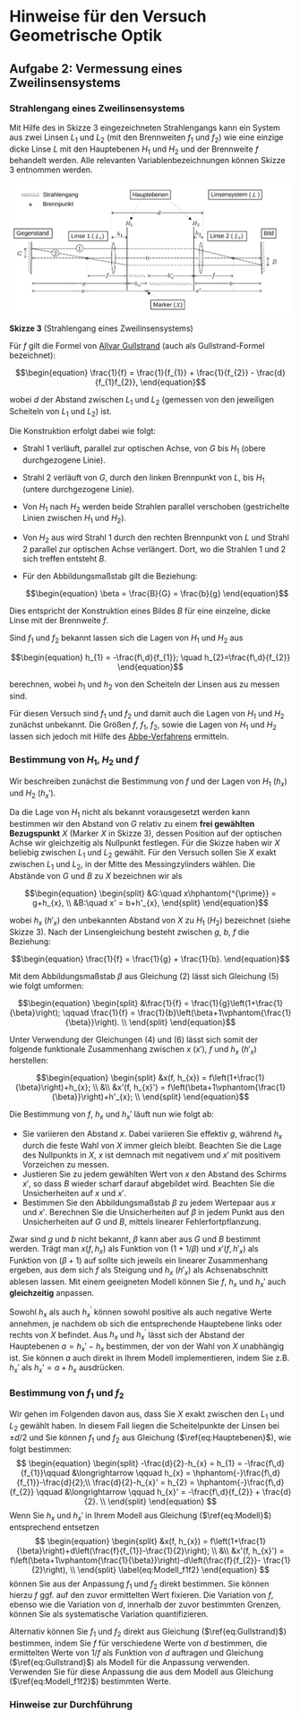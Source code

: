 # Hinweise für den Versuch Geometrische Optik

## Aufgabe 2: Vermessung eines Zweilinsensystems

### Strahlengang eines Zweilinsensystems

Mit Hilfe des in Skizze 3 eingezeichneten Strahlengangs kann ein System aus zwei Linsen $L_{1}$ und $L_{2}$ (mit den Brennweiten $f_{1}$ und $f_{2}$) wie eine einzige dicke Linse $L$ mit den Hauptebenen $H_{1}$ und $H_{2}$ und der Brennweite $f$ behandelt werden. Alle relevanten Variablenbezeichnungen können Skizze 3 entnommen werden.

<img src="./figures/AbbeVerfahren.png" width="900" style="zoom:100%;" />

**Skizze 3** (Strahlengang eines Zweilinsensystems)

Für $f$ gilt die Formel von [Allvar Gullstrand](https://de.wikipedia.org/wiki/Allvar_Gullstrand) (auch als Gullstrand-Formel bezeichnet): 

```math
\begin{equation}
\frac{1}{f} = \frac{1}{f_{1}} + \frac{1}{f_{2}} - \frac{d}{f_{1}f_{2}},
\end{equation}
```

wobei $d$ der Abstand zwischen $L_{1}$ und $L_{2}$ (gemessen von den jeweiligen Scheiteln von $L_{1}$ und $L_{2}$) ist. 

Die Konstruktion erfolgt dabei wie folgt: 

- Strahl 1 verläuft, parallel zur optischen Achse, von $G$ bis $H_{1}$ (obere durchgezogene Linie).

- Strahl 2 verläuft von $G$, durch den linken Brennpunkt von $L$, bis $H_{1}$ (untere durchgezogene Linie). 

- Von $H_{1}$ nach $H_{2}$ werden beide Strahlen parallel verschoben (gestrichelte Linien zwischen $H_{1}$ und $H_{2}$).

- Von $H_{2}$ aus wird Strahl 1 durch den rechten Brennpunkt von $L$ und Strahl 2 parallel zur optischen Achse verlängert. Dort, wo die Strahlen 1 und 2 sich treffen entsteht $B$.  

- Für den Abbildungsmaßstab gilt die Beziehung: 
  
  ```math
  \begin{equation}
  \beta = \frac{B}{G} = \frac{b}{g}
  \end{equation}
  ```

Dies entspricht der Konstruktion eines Bildes $B$ für eine einzelne, dicke Linse mit der Brennweite $f$.  

Sind $f_{1}$ und $f_{2}$ bekannt lassen sich die Lagen von $H_{1}$ und $H_{2}$ aus 

```math
\begin{equation}
h_{1} = -\frac{f\,d}{f_{1}}; \quad h_{2}=\frac{f\,d}{f_{2}}
\end{equation}
```

berechnen, wobei $h_{1}$ und $h_{2}$ von den Scheiteln der Linsen aus zu messen sind. 

Für diesen Versuch sind $f_{1}$ und $f_{2}$ und damit auch die Lagen von $H_{1}$ und $H_{2}$ zunächst unbekannt. Die Größen $f$, $f_{1}$, $f_{2}$, sowie die Lagen von $H_{1}$ und $H_{2}$ lassen sich jedoch mit Hilfe des [Abbe-Verfahrens](https://de.wikipedia.org/wiki/Abbe-Verfahren) ermitteln.

### Bestimmung von $H_{1}$, $H_{2}$ und $f$

Wir beschreiben zunächst die Bestimmung von $f$ und der Lagen von $H_{1}$ ($h_{x}$) und $H_{2}$ ($h_{x}'$). 

Da die Lage von $H_{1}$ nicht als bekannt vorausgesetzt werden kann bestimmen wir den Abstand von $G$ relativ zu einem **frei gewählten Bezugspunkt** $X$ (Marker $X$ in Skizze 3), dessen Position auf der optischen Achse wir gleichzeitig als Nullpunkt festlegen. Für die Skizze haben wir $X$ beliebig zwischen $L_{1}$ und $L_{2}$ gewählt. Für den Versuch sollen Sie $X$ exakt zwischen $L_{1}$ und $L_{2}$, in der Mitte des Messingzylinders wählen. Die Abstände von $G$ und $B$ zu $X$ bezeichnen wir als

```math
\begin{equation}
\begin{split}
&G:\quad x\hphantom{^{\prime}} = g+h_{x}, \\
&B:\quad x' = b+h'_{x},
\end{split}
\end{equation}
```

wobei $h_{x}$ ($h'_{x}$) den unbekannten Abstand von $X$ zu $H_{1}$ ($H_{2}$) bezeichnet (siehe Skizze 3). Nach der Linsengleichung besteht zwischen $g$, $b$, $f$ die Beziehung: 

```math
\begin{equation}
\frac{1}{f} = \frac{1}{g} + \frac{1}{b}.
\end{equation}
```

Mit dem Abbildungsmaßstab $\beta$ aus Gleichung (2) lässt sich Gleichung (5) wie folgt umformen: 

```math
\begin{equation}
\begin{split}
&\frac{1}{f} = \frac{1}{g}\left(1+\frac{1}{\beta}\right); \qquad
\frac{1}{f} = \frac{1}{b}\left(\beta+1\vphantom{\frac{1}{\beta}}\right). \\
\end{split}
\end{equation}
```

Unter Verwendung der Gleichungen (4) und (6) lässt sich somit der folgende funktionale Zusammenhang zwischen $x$ ($x'$), $f$ und $h_{x}$ ($h'_{x}$) herstellen: 

```math
\begin{equation}
\begin{split}
&x(f, h_{x}) = f\left(1+\frac{1}{\beta}\right)+h_{x}; \\
&\\
&x'(f, h_{x}') = f\left(\beta+1\vphantom{\frac{1}{\beta}}\right)+h'_{x}; \\
\end{split}
\end{equation}
```

Die Bestimmung von $f$, $h_{x}$ und $h_{x}'$ läuft nun wie folgt ab: 

- Sie variieren den Abstand $x$. Dabei variieren Sie effektiv $g$, während $h_{x}$ durch die feste Wahl von $X$ immer gleich bleibt. Beachten Sie die Lage des Nullpunkts in $X$, $x$ ist demnach mit negativem und $x'$ mit positivem Vorzeichen zu messen.
- Justieren Sie zu jedem gewählten Wert von $x$ den Abstand des Schirms $x'$, so dass $B$ wieder scharf darauf abgebildet wird. Beachten Sie die Unsicherheiten auf $x$ und $x'$.  
- Bestimmen Sie den Abbildungsmaßstab $\beta$ zu jedem Wertepaar aus $x$ und $x'$. Berechnen Sie die Unsicherheiten auf $\beta$ in jedem Punkt aus den Unsicherheiten auf $G$ und $B$, mittels linearer Fehlerfortpflanzung. 

Zwar sind $g$ und $b$ nicht bekannt, $\beta$ kann aber aus $G$ und $B$ bestimmt werden. Trägt man $x(f, h_{x})$ als Funktion von $(1+1/\beta)$ und $x'(f, h'_{x})$ als Funktion von $(\beta+1)$ auf sollte sich jeweils ein linearer Zusammenhang ergeben, aus dem sich $f$ als Steigung und $h_{x}$ ($h'_{x}$) als Achsenabschnitt ablesen lassen. Mit einem geeigneten Modell können Sie $f$, $h_{x}$ und $h_{x}'$ auch **gleichzeitig** anpassen.

Sowohl $h_{x}$ als auch $h_{x}^{\prime}$ können sowohl positive als auch negative Werte annehmen, je nachdem ob sich die entsprechende Hauptebene links oder rechts von $X$ befindet. Aus $h_{x}$ und $h_{x}^{\prime}$ lässt sich der Abstand der Hauptebenen $a=h_{x}'-h_{x}$ bestimmen, der von der Wahl von $X$ unabhängig ist. Sie können $a$ auch direkt in Ihrem Modell implementieren, indem Sie z.B.  $h_{x}'$ als $h_{x}'=a+h_{x}$ ausdrücken. 

### Bestimmung von $f_{1}$ und $f_{2}$

Wir gehen im Folgenden davon aus, dass Sie $X$ exakt zwischen den $L_{1}$ und $L_{2}$ gewählt haben. In diesem Fall liegen die Scheitelpunkte der Linsen bei $\pm d/2$ und Sie können $f_{1}$ und $f_{2}$ aus Gleichung ($\ref{eq:Hauptebenen}$), wie folgt bestimmen:
$$
\begin{equation}
\begin{split}
-\frac{d}{2}-h_{x} = h_{1} = -\frac{f\,d}{f_{1}}\qquad &\longrightarrow \qquad h_{x} = \hphantom{-}\frac{f\,d}{f_{1}}-\frac{d}{2};\\
\frac{d}{2}-h_{x}' = h_{2} = \hphantom{-}\frac{f\,d}{f_{2}} \qquad &\longrightarrow \qquad h_{x}' =  -\frac{f\,d}{f_{2}} + \frac{d}{2}. \\
\end{split}
\end{equation}
$$
Wenn Sie $h_{x}$ und $h_{x}'$ in Ihrem Modell aus Gleichung ($\ref{eq:Modell}$) entsprechend entsetzen 
$$
\begin{equation}
\begin{split}
&x(f, h_{x}) = f\left(1+\frac{1}{\beta}\right)+d\left(\frac{f}{f_{1}}-\frac{1}{2}\right); \\
&\\
&x'(f, h_{x}') = f\left(\beta+1\vphantom{\frac{1}{\beta}}\right)-d\left(\frac{f}{f_{2}}- \frac{1}{2}\right), \\
\end{split}
\label{eq:Modell_f1f2}
\end{equation}
$$
können Sie aus der Anpassung $f_{1}$ und $f_{2}$  direkt bestimmen. Sie können hierzu $f$ ggf. auf den zuvor ermittelten Wert fixieren. Die Variation von $f$, ebenso wie die Variation von $d$, innerhalb der zuvor bestimmten Grenzen, können Sie als systematische Variation quantifizieren. 

Alternativ können Sie $f_{1}$ und $f_{2}$ direkt aus Gleichung ($\ref{eq:Gullstrand}$) bestimmen, indem Sie $f$ für verschiedene Werte von $d$ bestimmen, die ermittelten Werte von $1/f$ als Funktion von $d$ auftragen und Gleichung ($\ref{eq:Gullstrand}$) als Modell für die Anpassung verwenden. Verwenden Sie für diese Anpassung die aus dem Modell aus Gleichung ($\ref{eq:Modell_f1f2}$) bestimmten Werte.  

### Hinweise zur Durchführung

